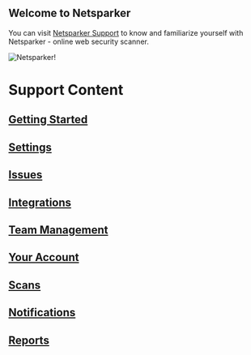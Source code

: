 ## Welcome to Netsparker

You can visit [Netsparker Support](https://www.netsparker.com/support/) to know and familiarize yourself with Netsparker - online web security scanner.

![Netsparker!](https://media-exp1.licdn.com/dms/image/C4D1BAQFoIkCN8fOKYQ/company-background_10000/0/1583231874633?e=2159024400&v=beta&t=K-3F-xPKcneX2m8Q73TWBh3l6S32abU2FrLDs74WgFE "Philadelphia's Magic Gardens")

# Support Content

## [Getting Started](https://www.netsparker.com/support/)<br>
## [Settings](https://www.netsparker.com/support/)<br>
## [Issues](https://www.netsparker.com/support/)<br>
## [Integrations](https://www.netsparker.com/support/)<br>
## [Team Management](https://www.netsparker.com/support/)<br>
## [Your Account](https://www.netsparker.com/support/)<br>
## [Scans](https://www.netsparker.com/support/)<br>
## [Notifications](https://www.netsparker.com/support/)<br>
## [Reports](https://www.netsparker.com/support/)<br>
